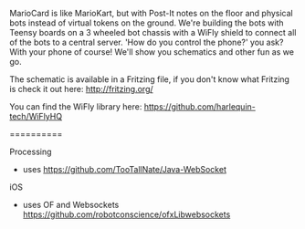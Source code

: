 
MarioCard is like MarioKart, but with Post-It notes on the floor and physical bots instead of virtual tokens on the ground. We're building the bots with Teensy boards on a 3 wheeled bot chassis with a WiFly shield to connect all of the bots to a central server. 'How do you control the phone?' you ask? With your phone of course! We'll show you schematics and other fun as we go.

The schematic is available in a Fritzing file, if you don't know what Fritzing is check it out here: http://fritzing.org/ 

You can find the WiFly library here:
https://github.com/harlequin-tech/WiFlyHQ

==========

Processing
- uses https://github.com/TooTallNate/Java-WebSocket

iOS
- uses OF and Websockets https://github.com/robotconscience/ofxLibwebsockets
